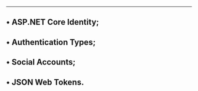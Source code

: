 -----------------------------------------------------------------
• ASP.NET Core Identity;
-----------------------------------------------------
• Authentication Types;
--------------------------------------
• Social Accounts;
----------------------------------------
• JSON Web Tokens.
-----------------------------------------
